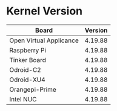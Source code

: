 
# Kernel Version

| Board | Version |
|-------|---------|
| Open Virtual Applicance | 4.19.88 |
| Raspberry Pi | 4.19.88 |
| Tinker Board | 4.19.88 |
| Odroid-C2 | 4.19.88 |
| Odroid-XU4 | 4.19.88 |
| Orangepi-Prime | 4.19.88 |
| Intel NUC | 4.19.88 |
